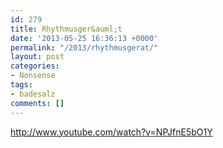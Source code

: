 ```yaml
---
id: 279
title: Rhythmusger&auml;t
date: '2013-05-25 16:36:13 +0000'
permalink: "/2013/rhythmusgerat/"
layout: post
categories:
- Nonsense
tags:
- badesalz
comments: []
---
```

<http://www.youtube.com/watch?v=NPJfnE5bO1Y>